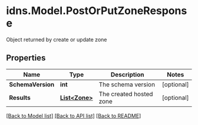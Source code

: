 # idns.Model.PostOrPutZoneResponse
Object returned by create or update zone

## Properties

Name | Type | Description | Notes
------------ | ------------- | ------------- | -------------
**SchemaVersion** | **int** | The schema version | [optional] 
**Results** | [**List&lt;Zone&gt;**](Zone.md) | The created hosted zone | [optional] 

[[Back to Model list]](../README.md#documentation-for-models) [[Back to API list]](../README.md#documentation-for-api-endpoints) [[Back to README]](../README.md)

